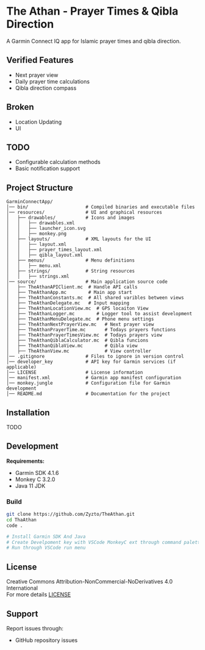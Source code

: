 # The Athan - Prayer Times & Qibla Direction

A Garmin Connect IQ app for Islamic prayer times and qibla direction.

## Verified Features
- Next prayer view
- Daily prayer time calculations
- Qibla direction compass

## Broken
- Location Updating
- UI

## TODO
- Configurable calculation methods
- Basic notification support

## Project Structure
```
GarminConnectApp/
│── bin/                     # Compiled binaries and executable files
│── resources/               # UI and graphical resources
│   ├── drawables/           # Icons and images
│   │   ├── drawables.xml    
│   │   ├── launcher_icon.svg
│   │   ├── monkey.png
│   ├── layouts/             # XML layouts for the UI
│   │   ├── layout.xml
│   │   ├── prayer_times_layout.xml
│   │   ├── qibla_layout.xml
│   ├── menus/               # Menu definitions
│   │   ├── menu.xml
│   ├── strings/             # String resources
│   │   ├── strings.xml
│── source/                  # Main application source code
│   ├── TheAthanAPIClient.mc  # Handle API calls
│   ├── TheAthanApp.mc        # Main app start
│   ├── TheAthanConstants.mc  # All shared varibles between views
│   ├── TheAthanDelegate.mc   # Input mapping
│   ├── TheAthanLocationView.mc  # GPS locaiton View
│   ├── TheAthanLogger.mc        # Logger tool to assist development
│   ├── TheAthanMenuDelegate.mc  # Phone menu settings
│   ├── TheAthanNextPrayerView.mc   # Next prayer view
│   ├── TheAthanPrayerTime.mc       # Todays prayers functions
│   ├── TheAthanPrayerTimesView.mc  # Todays prayers view
│   ├── TheAthanQiblaCalculator.mc  # Qibla funcions
│   ├── TheAthanQiblaView.mc        # Qibla view
│   ├── TheAthanView.mc             # View controller
│── .gitignore               # Files to ignore in version control
│── developer_key            # API key for Garmin services (if applicable)
│── LICENSE                  # License information
│── manifest.xml             # Garmin app manifest configuration
│── monkey.jungle            # Configuration file for Garmin development
│── README.md                # Documentation for the project
```

## Installation
TODO


## Development
**Requirements:**
- Garmin SDK 4.1.6
- Monkey C 3.2.0
- Java 11 JDK

### Build
```bash
git clone https://github.com/Zyzto/TheAthan.git
cd ThaAthan
code .

# Install Garmin SDK And Java
# Create Develpoment key with VSCode MonkeyC ext through command palette "Monkey C: Generate a Developer Key"
# Run through VSCode run menu
```

## License
Creative Commons Attribution-NonCommercial-NoDerivatives 4.0 International  
For more details [LICENSE](LICENSE)

## Support
Report issues through:
- GitHub repository issues